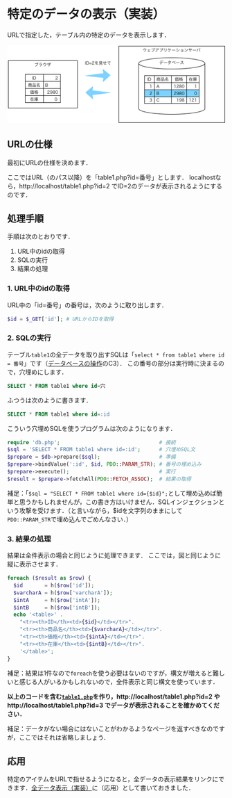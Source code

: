 # 特定のデータの表示（実装）

URLで指定した，テーブル内の特定のデータを表示します．

![](pattern-id.png)

## URLの仕様

最初にURLの仕様を決めます．

ここではURL（のパス以降）を「table1.php?id=番号」とします．
localhostなら，http://localhost/table1.php?id=2 でID=2のデータが表示されるようにするのです．

## 処理手順

手順は次のとおりです．

1. URL中のidの取得
1. SQLの実行
1. 結果の処理

### 1. URL中のidの取得

URL中の「id=番号」の番号は，次のように取り出します．

```php
$id = $_GET['id']; # URLからIDを取得
```

### 2. SQLの実行

テーブル`table1`の全データを取り出すSQLは「`select * from table1 where id = 番号`」です（[データベースの操作](sql.md)のC3）．
この番号の部分は実行時に決まるので，穴埋めにします．

```sql
SELECT * FROM table1 where id=穴
```

ふつうは次のように書きます．

```sql
SELECT * FROM table1 where id=:id
```

こういう穴埋めSQLを使うプログラムは次のようになります．

```php
require 'db.php';                                # 接続
$sql = 'SELECT * FROM table1 where id=:id';      # 穴埋めSQL文
$prepare = $db->prepare($sql);                   # 準備
$prepare->bindValue(':id', $id, PDO::PARAM_STR); # 番号の埋め込み
$prepare->execute();                             # 実行
$result = $prepare->fetchAll(PDO::FETCH_ASSOC);  # 結果の取得
```

補足：「`$sql = "SELECT * FROM table1 where id={$id}";`として埋め込めば簡単と思うかもしれませんが，この書き方はいけません．SQLインジェクションという攻撃を受けます．（と言いながら，$idを文字列のままにして`PDO::PARAM_STR`で埋め込んでごめんなさい．）

### 3. 結果の処理

結果は全件表示の場合と同じように処理できます．
ここでは，図と同じように縦に表示させます．

```php
foreach ($result as $row) {
  $id       = h($row['id']);
  $varcharA = h($row['varcharA']);
  $intA     = h($row['intA']);
  $intB     = h($row['intB']);
  echo '<table>' .
    "<tr><th>ID</th><td>{$id}</td></tr>".
    "<tr><th>商品名</th><td>{$varcharA}</td></tr>".
    "<tr><th>価格</th><td>{$intA}</td></tr>".
    "<tr><th>在庫</th><td>{$intB}</td></tr>".
    '</table>';
}
```

補足：結果は1件なので`foreach`を使う必要はないのですが，構文が増えると難しいと感じる人がいるかもしれないので，全件表示と同じ構文を使っています．

**以上のコードを含む[`table1.php`](table1.php)を作り，http://localhost/table1.php?id=2 やhttp://localhost/table1.php?id=3 でデータが表示されることを確かめてください．**

補足：データがない場合にはないことがわかるようなページを返すべきなのですが，ここではそれは省略しましょう．

## 応用

特定のアイテムをURLで指せるようになると，全データの表示結果をリンクにできます．[全データ表示（実装）](../show-all/)に（応用）として書いておきました．